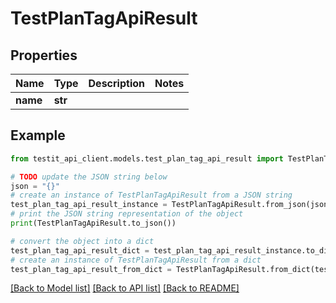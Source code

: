 # TestPlanTagApiResult


## Properties

Name | Type | Description | Notes
------------ | ------------- | ------------- | -------------
**name** | **str** |  | 

## Example

```python
from testit_api_client.models.test_plan_tag_api_result import TestPlanTagApiResult

# TODO update the JSON string below
json = "{}"
# create an instance of TestPlanTagApiResult from a JSON string
test_plan_tag_api_result_instance = TestPlanTagApiResult.from_json(json)
# print the JSON string representation of the object
print(TestPlanTagApiResult.to_json())

# convert the object into a dict
test_plan_tag_api_result_dict = test_plan_tag_api_result_instance.to_dict()
# create an instance of TestPlanTagApiResult from a dict
test_plan_tag_api_result_from_dict = TestPlanTagApiResult.from_dict(test_plan_tag_api_result_dict)
```
[[Back to Model list]](../README.md#documentation-for-models) [[Back to API list]](../README.md#documentation-for-api-endpoints) [[Back to README]](../README.md)



